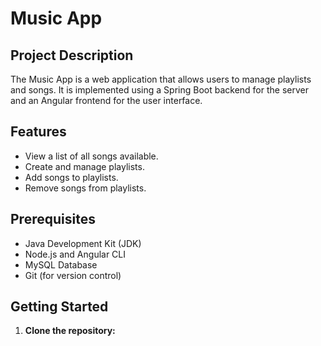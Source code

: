 # Music App

## Project Description
The Music App is a web application that allows users to manage playlists and songs. It is implemented using a Spring Boot backend for the server and an Angular frontend for the user interface.

## Features
- View a list of all songs available.
- Create and manage playlists.
- Add songs to playlists.
- Remove songs from playlists.

## Prerequisites
- Java Development Kit (JDK)
- Node.js and Angular CLI
- MySQL Database
- Git (for version control)

## Getting Started
1. **Clone the repository:**

